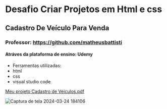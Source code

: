 # Desafio Criar Projetos em Html e css
## Cadastro De Veículo Para Venda
### Professor: https://github.com/matheusbattisti

#### Atráves da plataforma de ensino: Udemy
- Ferramentas utilizadas:
- html
- css
- visual studio code

 

[Meu projeto Cadastro de Veículos.pdf](https://github.com/sarahadsa/Cadastro-de-Veiculos/files/14765939/Meu.projeto.Cadastro.de.Veiculos.pdf)


![Captura de tela 2024-03-24 184106](https://github.com/sarahadsa/Cadastro-de-Veiculos/assets/163362599/832d509e-464f-4352-999b-b25de52ddca1)


